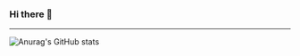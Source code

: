 ### Hi there 👋
------

![Anurag's GitHub stats](https://github-readme-stats.vercel.app/api?username=915dbfl&show_icons=true&theme=transparent)
